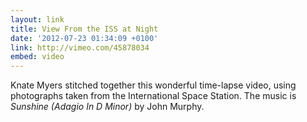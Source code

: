 ```yaml
---
layout: link
title: View From the ISS at Night
date: '2012-07-23 01:34:09 +0100'
link: http://vimeo.com/45878034
embed: video
---
```

Knate Myers stitched together this wonderful time-lapse video, using photographs taken from the International Space Station. The music is <cite>Sunshine (Adagio In D Minor)</cite> by John Murphy.